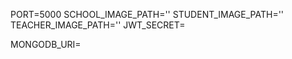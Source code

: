 PORT=5000
SCHOOL_IMAGE_PATH=''
STUDENT_IMAGE_PATH=''
TEACHER_IMAGE_PATH=''
JWT_SECRET=

MONGODB_URI=